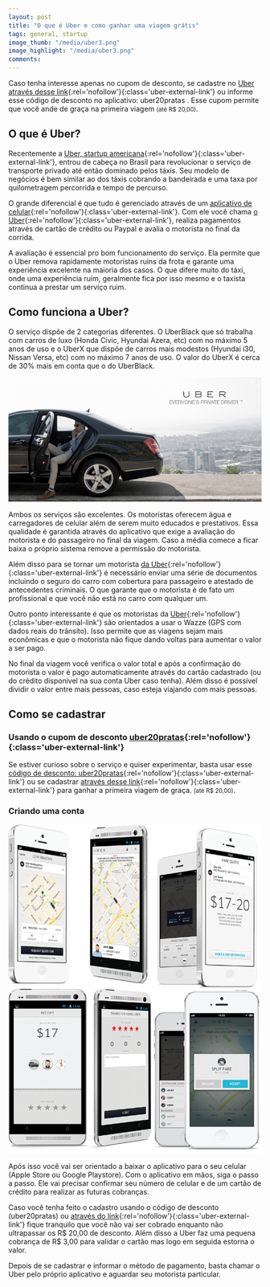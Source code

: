 ```yaml
---
layout: post
title: "O que é Uber e como ganhar uma viagem grátis"
tags: general, startup
image_thumb: "/media/uber3.png"
image_highlight: "/media/uber3.png"
comments: 
---
```



Caso tenha interesse apenas no cupom de desconto, se cadastre no [Uber através desse link](https://www.uber.com/invite/uber20pratas){:rel='nofollow'}{:class='uber-external-link'} ou informe esse código de desconto no aplicativo: uber20pratas . Esse cupom permite que você ande de graça na primeira viagem <small>(até R$ 20,00)</small>.

<!--more-->

## O que é Uber?

Recentemente a [Uber, startup americana](https://www.uber.com/invite/uber20pratas){:rel='nofollow'}{:class='uber-external-link'}, entrou de cabeça no Brasil para revolucionar o serviço de transporte privado até então dominado pelos táxis.
Seu modelo de negócios é bem similar ao dos táxis cobrando a bandeirada e uma taxa por quilometragem percorrida e tempo de percurso.

O grande diferencial é que tudo é gerenciado através de um [aplicativo de celular](https://www.uber.com/invite/uber20pratas){:rel='nofollow'}{:class='uber-external-link'}. Com ele você chama [o Uber](https://www.uber.com/invite/uber20pratas){:rel='nofollow'}{:class='uber-external-link'}, realiza pagamentos através de cartão de crédito ou Paypal e avalia o motorista no final da corrida.

A avaliação é essencial pro bom funcionamento do serviço. Ela permite que o Uber remova rapidamente motoristas ruins da frota e garante uma experiência excelente na maioria dos casos. O que difere muito do táxi, onde uma experiência ruim, geralmente fica por isso mesmo e o taxista continua a prestar um serviço ruim.

## Como funciona a Uber?

O serviço dispõe de 2 categorias diferentes. O UberBlack que só trabalha com carros de luxo (Honda Civic, Hyundai Azera, etc) com no máximo 5 anos de uso e o UberX que dispõe de carros mais modestos (Hyundai i30, Nissan Versa, etc) com no máximo 7 anos de uso. O valor do UberX é cerca de 30% mais em conta que o do UberBlack.

![Categorias do Uber](/media/uber4.jpg)

Ambos os serviços são excelentes. Os motoristas oferecem água e carregadores de celular além de serem muito educados e prestativos. Essa qualidade é garantida através do aplicativo que exige a avaliação do motorista e do passageiro no final da viagem. Caso a média comece a ficar baixa o próprio sistema remove a permissão do motorista.

Além disso para se tornar um motorista [da Uber](https://www.uber.com/invite/uber20pratas){:rel='nofollow'}{:class='uber-external-link'} é necessário enviar uma série de documentos incluindo o seguro do carro com cobertura para passageiro e atestado de antecedentes criminais. O que garante que o motorista é de fato um profissional e que você não está no carro com qualquer um.

Outro ponto interessante é que os motoristas da [Uber](https://www.uber.com/invite/uber20pratas){:rel='nofollow'}{:class='uber-external-link'} são orientados a usar o Wazze (GPS com dados reais do trânsito). Isso permite que as viagens sejam mais econômicas e que o motorista não fique dando voltas para aumentar o valor a ser pago.

No final da viagem você verifica o valor total e após a confirmação do motorista o valor é pago automaticamente através do cartão cadastrado (ou do crédito disponível na sua conta Uber caso tenha). Além disso é possível dividir o valor entre mais pessoas, caso esteja viajando com mais pessoas.

## Como se cadastrar

### Usando o cupom de desconto [uber20pratas](https://www.uber.com/invite/uber20pratas){:rel='nofollow'}{:class='uber-external-link'}

Se estiver curioso sobre o serviço e quiser experimentar, basta usar esse [código de desconto: uber20pratas](https://www.uber.com/invite/uber20pratas){:rel='nofollow'}{:class='uber-external-link'} ou se cadastrar [através desse link](https://www.uber.com/invite/uber20pratas){:rel='nofollow'}{:class='uber-external-link'} para ganhar a primeira viagem de graça. <small>(até R$ 20,00)</small>.

### Criando uma conta

![Como criar uma conta no Uber](/media/uber1.png)

Após isso você vai ser orientado a baixar o aplicativo para o seu celular (Apple Store ou Google Playstore). Com o aplicativo em mãos, siga o passo a passo. Ele vai precisar confirmar seu número de celular e de um cartão de crédito para realizar as futuras cobranças.

Caso você tenha feito o cadastro usando o código de desconto (uber20pratas) ou [através do link](https://www.uber.com/invite/uber20pratas){:rel='nofollow'}{:class='uber-external-link'} fique tranquilo que você não vai ser cobrado enquanto não ultrapassar os R$ 20,00 de desconto. Além disso a Uber faz uma pequena cobrança de R$ 3,00 para validar o cartão mas logo em seguida estorna o valor.

Depois de se cadastrar e informar o método de pagamento, basta chamar o Uber pelo próprio aplicativo e aguardar seu motorista particular.
